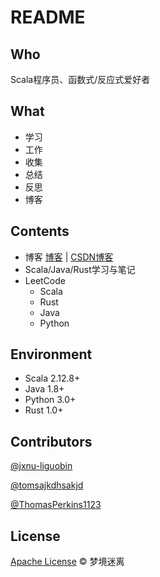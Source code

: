 # README

## Who

Scala程序员、函数式/反应式爱好者

## What

* 学习 
* 工作
* 收集 
* 总结 
* 反思 
* 博客

## Contents

* 博客 [博客](https://dreamylost.cn) \| [CSDN博客](https://blog.csdn.net/qq_34446485) 
* Scala/Java/Rust学习与笔记
* LeetCode
  * Scala
  * Rust
  * Java
  * Python

## Environment

* Scala 2.12.8+
* Java 1.8+
* Python 3.0+  
* Rust 1.0+  

## Contributors

[@jxnu-liguobin](https://github.com/jxnu-liguobin)

[@tomsajkdhsakjd](https://github.com/tomsajkdhsakjd)

[@ThomasPerkins1123](https://github.com/ThomasPerkins1123)

## License

[Apache License](https://github.com/jxnu-liguobin/cs-summary-reflection/blob/master/LICENSE) © 梦境迷离


